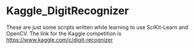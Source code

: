 # Kaggle_DigitRecognizer

These are just some scripts written while learning to use SciKit-Learn and OpenCV. The link for the Kaggle competition is https://www.kaggle.com/c/digit-recognizer

